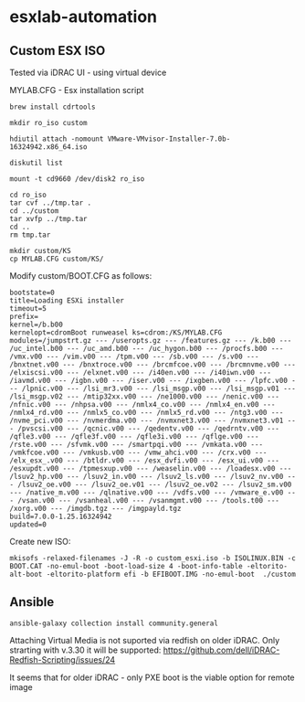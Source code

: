# esxlab-automation
## Custom ESX ISO

Tested via iDRAC UI - using virtual device 

MYLAB.CFG - Esx installation script

```
brew install cdrtools 

mkdir ro_iso custom

hdiutil attach -nomount VMware-VMvisor-Installer-7.0b-16324942.x86_64.iso

diskutil list

mount -t cd9660 /dev/disk2 ro_iso

cd ro_iso
tar cvf ../tmp.tar .
cd ../custom
tar xvfp ../tmp.tar
cd ..
rm tmp.tar

mkdir custom/KS
cp MYLAB.CFG custom/KS/

```
Modify custom/BOOT.CFG as follows:
```
bootstate=0
title=Loading ESXi installer
timeout=5
prefix=
kernel=/b.b00
kernelopt=cdromBoot runweasel ks=cdrom:/KS/MYLAB.CFG
modules=/jumpstrt.gz --- /useropts.gz --- /features.gz --- /k.b00 --- /uc_intel.b00 --- /uc_amd.b00 --- /uc_hygon.b00 --- /procfs.b00 --- /vmx.v00 --- /vim.v00 --- /tpm.v00 --- /sb.v00 --- /s.v00 --- /bnxtnet.v00 --- /bnxtroce.v00 --- /brcmfcoe.v00 --- /brcmnvme.v00 --- /elxiscsi.v00 --- /elxnet.v00 --- /i40en.v00 --- /i40iwn.v00 --- /iavmd.v00 --- /igbn.v00 --- /iser.v00 --- /ixgben.v00 --- /lpfc.v00 --- /lpnic.v00 --- /lsi_mr3.v00 --- /lsi_msgp.v00 --- /lsi_msgp.v01 --- /lsi_msgp.v02 --- /mtip32xx.v00 --- /ne1000.v00 --- /nenic.v00 --- /nfnic.v00 --- /nhpsa.v00 --- /nmlx4_co.v00 --- /nmlx4_en.v00 --- /nmlx4_rd.v00 --- /nmlx5_co.v00 --- /nmlx5_rd.v00 --- /ntg3.v00 --- /nvme_pci.v00 --- /nvmerdma.v00 --- /nvmxnet3.v00 --- /nvmxnet3.v01 --- /pvscsi.v00 --- /qcnic.v00 --- /qedentv.v00 --- /qedrntv.v00 --- /qfle3.v00 --- /qfle3f.v00 --- /qfle3i.v00 --- /qflge.v00 --- /rste.v00 --- /sfvmk.v00 --- /smartpqi.v00 --- /vmkata.v00 --- /vmkfcoe.v00 --- /vmkusb.v00 --- /vmw_ahci.v00 --- /crx.v00 --- /elx_esx_.v00 --- /btldr.v00 --- /esx_dvfi.v00 --- /esx_ui.v00 --- /esxupdt.v00 --- /tpmesxup.v00 --- /weaselin.v00 --- /loadesx.v00 --- /lsuv2_hp.v00 --- /lsuv2_in.v00 --- /lsuv2_ls.v00 --- /lsuv2_nv.v00 --- /lsuv2_oe.v00 --- /lsuv2_oe.v01 --- /lsuv2_oe.v02 --- /lsuv2_sm.v00 --- /native_m.v00 --- /qlnative.v00 --- /vdfs.v00 --- /vmware_e.v00 --- /vsan.v00 --- /vsanheal.v00 --- /vsanmgmt.v00 --- /tools.t00 --- /xorg.v00 --- /imgdb.tgz --- /imgpayld.tgz
build=7.0.0-1.25.16324942
updated=0
```

Create new ISO:
```
mkisofs -relaxed-filenames -J -R -o custom_esxi.iso -b ISOLINUX.BIN -c BOOT.CAT -no-emul-boot -boot-load-size 4 -boot-info-table -eltorito-alt-boot -eltorito-platform efi -b EFIBOOT.IMG -no-emul-boot  ./custom
```



## Ansible

```
ansible-galaxy collection install community.general
```

Attaching Virtual Media is not suported via redfish on older iDRAC.
Only strarting with v.3.30 it will be supported:
https://github.com/dell/iDRAC-Redfish-Scripting/issues/24

It seems that for older iDRAC - only PXE boot is the viable option for remote image
